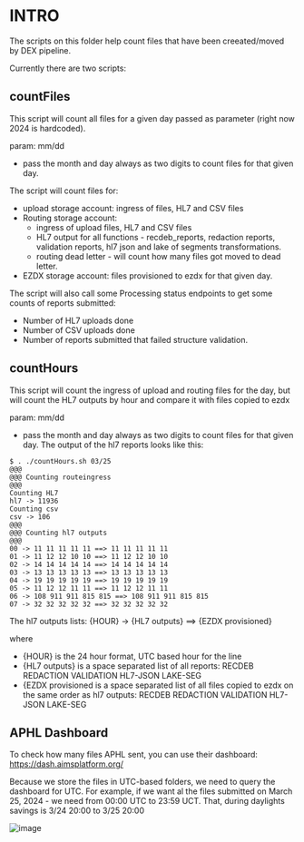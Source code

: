 # INTRO

The scripts on this folder help count files that have been creeated/moved by DEX pipeline.

Currently there are two scripts:

## countFiles

This script will count all files for a given day passed as parameter (right now 2024 is hardcoded).

param: mm/dd 

  - pass the month and day always as two digits to count files for that given day.

The script will count files for:
  - upload storage account: ingress of files, HL7 and CSV files
  - Routing storage account:
    - ingress of upload files, HL7 and CSV files
    - HL7 output for all functions - recdeb_reports, redaction reports, validation reports, hl7 json and lake of segments transformations.
    - routing dead letter - will count how many files got moved to dead letter.
  - EZDX storage account: files provisioned to ezdx for that given day.

The script will also call some Processing status endpoints to get some counts of reports submitted:
  - Number of HL7 uploads done
  - Number of CSV uploads done
  - Number of reports submitted that failed structure validation.

## countHours

   This script will count the ingress of upload and routing files for the day, but will count the HL7 outputs by hour and compare it with files copied to ezdx

  param: mm/dd 

  - pass the month and day always as two digits to count files for that given day.
   The output of the hl7 reports looks like this:

  ```
$ . ./countHours.sh 03/25
@@@
@@@ Counting routeingress
@@@
Counting HL7
hl7 -> 11936
Counting csv
csv -> 106
@@@
@@@ Counting hl7 outputs
@@@
00 -> 11 11 11 11 11 ==> 11 11 11 11 11
01 -> 11 12 12 10 10 ==> 11 12 12 10 10
02 -> 14 14 14 14 14 ==> 14 14 14 14 14
03 -> 13 13 13 13 13 ==> 13 13 13 13 13
04 -> 19 19 19 19 19 ==> 19 19 19 19 19
05 -> 11 12 12 11 11 ==> 11 12 12 11 11
06 -> 108 911 911 815 815 ==> 108 911 911 815 815
07 -> 32 32 32 32 32 ==> 32 32 32 32 32
```

The hl7 outputs lists:
{HOUR} -> {HL7 outputs} ==> {EZDX provisioned}

where
* {HOUR} is the 24 hour format, UTC based hour for the line
* {HL7 outputs} is a space separated list of all reports: RECDEB REDACTION VALIDATION HL7-JSON LAKE-SEG
* {EZDX provisioned is a space separated list of all files copied to ezdx on the same order as hl7 outputs: RECDEB REDACTION VALIDATION HL7-JSON LAKE-SEG


## APHL Dashboard

To check how many files APHL sent, you can use their dashboard: https://dash.aimsplatform.org/

Because we store the files in UTC-based folders, we need to query the dashboard for UTC. 
For example, if we want al the files submitted on March 25, 2024 - we need from 00:00 UTC to 23:59 UCT. That, during daylights savings is 3/24 20:00 to 3/25 20:00

![image](https://github.com/CDCgov/data-exchange-hl7/assets/3239945/31e7cbbc-72bc-47fd-a2ed-93a4e611bbbb)
